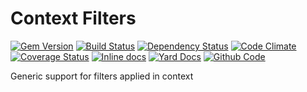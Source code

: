 # Context Filters

[![Gem Version](https://badge.fury.io/rb/context-filters.png)](https://rubygems.org/gems/context-filters)
[![Build Status](https://secure.travis-ci.org/remote-exec/context-filters.png?branch=master)](https://travis-ci.org/remote-exec/context-filters)
[![Dependency Status](https://gemnasium.com/remote-exec/context-filters.png)](https://gemnasium.com/remote-exec/context-filters)
[![Code Climate](https://codeclimate.com/github/remote-exec/context-filters.png)](https://codeclimate.com/github/remote-exec/context-filters)
[![Coverage Status](https://img.shields.io/coveralls/remote-exec/context-filters.svg)](https://coveralls.io/r/remote-exec/context-filters?branch=master)
[![Inline docs](http://inch-ci.org/github/remote-exec/context-filters.png)](http://inch-ci.org/github/remote-exec/context-filters)
[![Yard Docs](http://img.shields.io/badge/yard-docs-blue.svg)](http://rubydoc.info/github/remote-exec/context-filters/master/frames)
[![Github Code](http://img.shields.io/badge/github-code-blue.svg)](https://github.com/remote-exec/context-filters)

Generic support for filters applied in context
